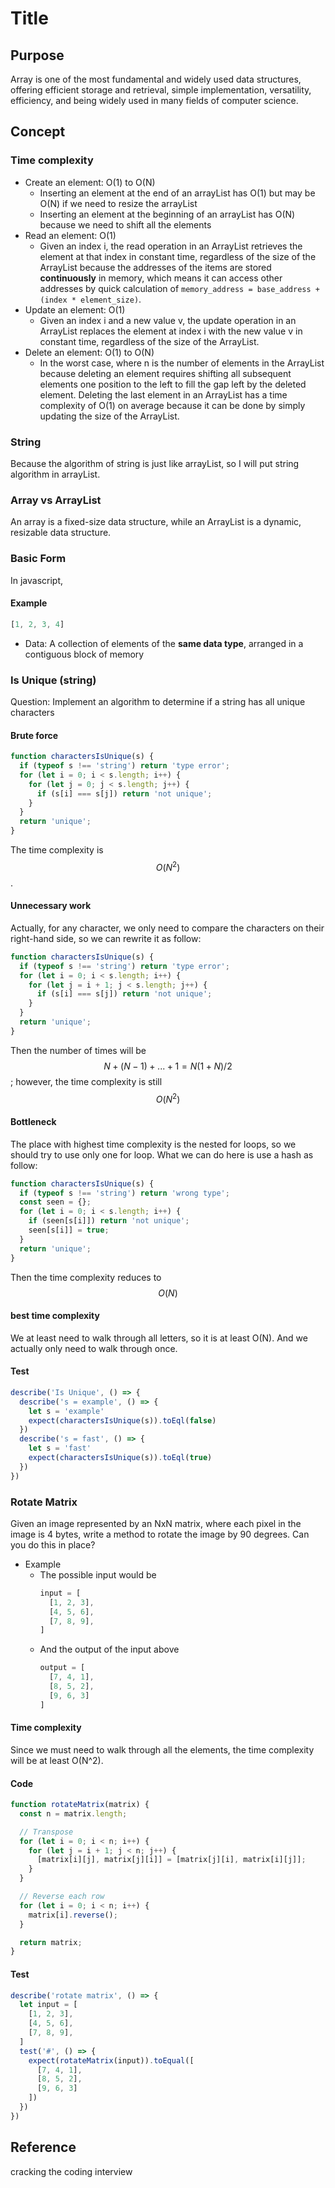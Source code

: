 # Title

## Purpose

Array is one of the most fundamental and widely used data structures, offering efficient storage and retrieval, simple implementation, versatility, efficiency, and being widely used in many fields of computer science.

## Concept

### Time complexity

* Create an element: O(1) to O(N)
  * Inserting an element at the end of an arrayList has O(1) but may be O(N) if we need to resize the arrayList
  * Inserting an element at the beginning of an arrayList has O(N) because we need to shift all the elements
* Read an element: O(1)
  * Given an index i, the read operation in an ArrayList retrieves the element at that index in constant time, regardless of the size of the ArrayList because the addresses of the items are stored **continuously** in memory, which means it can access other addresses by quick calculation of `memory_address = base_address + (index * element_size)`.
* Update an element: O(1)
  * Given an index i and a new value v, the update operation in an ArrayList replaces the element at index i with the new value v in constant time, regardless of the size of the ArrayList.
* Delete an element: O(1) to O(N)
  * In the worst case, where n is the number of elements in the ArrayList because deleting an element requires shifting all subsequent elements one position to the left to fill the gap left by the deleted element. Deleting the last element in an ArrayList has a time complexity of O(1) on average because it can be done by simply updating the size of the ArrayList.

### String

Because the algorithm of string is just like arrayList, so I will put string algorithm in arrayList.

### Array vs ArrayList

An array is a fixed-size data structure, while an ArrayList is a dynamic, resizable data structure.

### Basic Form

In javascript,

#### Example

```javascript
[1, 2, 3, 4]
```

* Data: A collection of elements of the **same data type**, arranged in a contiguous block of memory

### Is Unique (string)

Question: Implement an algorithm to determine if a string has all unique characters

#### Brute force

```javascript
function charactersIsUnique(s) {
  if (typeof s !== 'string') return 'type error';
  for (let i = 0; i < s.length; i++) {
    for (let j = 0; j < s.length; j++) {
      if (s[i] === s[j]) return 'not unique';
    }
  }
  return 'unique';
}
```
The time complexity is $$O(N^2)$$.

#### Unnecessary work

Actually, for any character, we only need to compare the characters on their right-hand side, so we can rewrite it as follow:

```javascript
function charactersIsUnique(s) {
  if (typeof s !== 'string') return 'type error';
  for (let i = 0; i < s.length; i++) {
    for (let j = i + 1; j < s.length; j++) {
      if (s[i] === s[j]) return 'not unique';
    }
  }
  return 'unique';
}
```

Then the number of times will be $$N + (N-1) + ... + 1 = N(1+N)/2$$; however, the time complexity is still $$O(N^2)$$

#### Bottleneck

The place with highest time complexity is the nested for loops, so we should try to use only one for loop. What we can do here is use a hash as follow:

```javascript
function charactersIsUnique(s) {
  if (typeof s !== 'string') return 'wrong type';
  const seen = {};
  for (let i = 0; i < s.length; i++) {
    if (seen[s[i]]) return 'not unique';
    seen[s[i]] = true;
  }
  return 'unique';
}
```

Then the time complexity reduces to $$O(N)$$

#### best time complexity

We at least need to walk through all letters, so it is at least O(N). And we actually only need to walk through once.

#### Test

```javascript
describe('Is Unique', () => {
  describe('s = example', () => {
    let s = 'example'
    expect(charactersIsUnique(s)).toEql(false)
  })
  describe('s = fast', () => {
    let s = 'fast'
    expect(charactersIsUnique(s)).toEql(true)
  })
})
```

### Rotate Matrix

Given an image represented by an NxN matrix, where each pixel in the image is 4 bytes, write a method to rotate the image by 90 degrees. Can you do this in place?

* Example
  * The possible input would be
    ```javascript
    input = [
      [1, 2, 3],
      [4, 5, 6],
      [7, 8, 9],
    ]
    ```
  * And the output of the input above
    ```javascript
    output = [
      [7, 4, 1],
      [8, 5, 2],
      [9, 6, 3]
    ]
    ```

#### Time complexity

Since we must need to walk through all the elements, the time complexity will be at least O(N^2).

#### Code

```javascript
function rotateMatrix(matrix) {
  const n = matrix.length;

  // Transpose
  for (let i = 0; i < n; i++) {
    for (let j = i + 1; j < n; j++) {
      [matrix[i][j], matrix[j][i]] = [matrix[j][i], matrix[i][j]];
    }
  }

  // Reverse each row
  for (let i = 0; i < n; i++) {
    matrix[i].reverse();
  }

  return matrix;
}
```

#### Test

```javascript
describe('rotate matrix', () => {
  let input = [
    [1, 2, 3],
    [4, 5, 6],
    [7, 8, 9],
  ]
  test('#', () => {
    expect(rotateMatrix(input)).toEqual([
      [7, 4, 1],
      [8, 5, 2],
      [9, 6, 3]
    ])
  })
})
```

## Reference

cracking the coding interview
